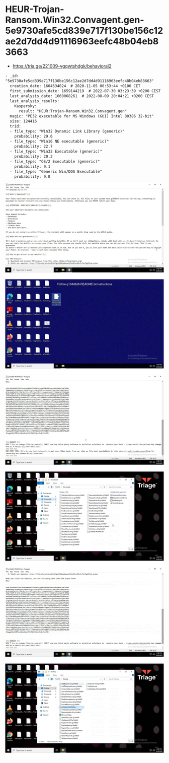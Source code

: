 # HEUR-Trojan-Ransom.Win32.Convagent.gen-5e9730afe5cd839e717f130be156c12ae2d7dd4d91116963eefc48b04eb83663

- https://tria.ge/221009-vgqwtshdgk/behavioral2

```
- _id: "5e9730afe5cd839e717f130be156c12ae2d7dd4d91116963eefc48b04eb83663"
  creation_date: 1604534024  # 2020-11-05 00:53:44 +0100 CET
  first_submission_date: 1659144219  # 2022-07-30 03:23:39 +0200 CEST
  last_analysis_date: 1660068261  # 2022-08-09 20:04:21 +0200 CEST
  last_analysis_results: 
    Kaspersky: 
      result: "HEUR:Trojan-Ransom.Win32.Convagent.gen"
  magic: "PE32 executable for MS Windows (GUI) Intel 80386 32-bit"
  size: 124416
  trid: 
  - file_type: "Win32 Dynamic Link Library (generic)"
    probability: 29.6
  - file_type: "Win16 NE executable (generic)"
    probability: 22.7
  - file_type: "Win32 Executable (generic)"
    probability: 20.3
  - file_type: "OS/2 Executable (generic)"
    probability: 9.1
  - file_type: "Generic Win/DOS Executable"
    probability: 9.0
```

![téléchargement.png](téléchargement.png)
![téléchargement5.png](téléchargement5.png)
![téléchargement2.png](téléchargement2.png)
![téléchargement4.png](téléchargement4.png)
![téléchargement1.png](téléchargement1.png)
![téléchargement3.png](téléchargement3.png)
